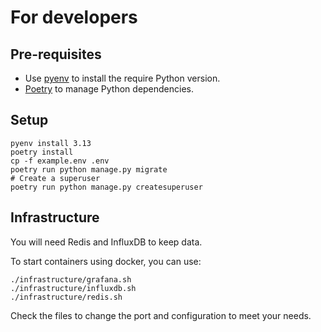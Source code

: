 # For developers

## Pre-requisites

- Use [pyenv](https://github.com/pyenv/pyenv/) to install the require Python version.
- [Poetry](https://python-poetry.org/docs/) to manage Python dependencies.

## Setup

```
pyenv install 3.13
poetry install
cp -f example.env .env
poetry run python manage.py migrate
# Create a superuser
poetry run python manage.py createsuperuser
```


## Infrastructure

You will need Redis and InfluxDB to keep data.

To start containers using docker, you can use:
```shell
./infrastructure/grafana.sh
./infrastructure/influxdb.sh
./infrastructure/redis.sh
```

Check the files to change the port and configuration to meet your needs.

